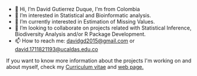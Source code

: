- 👋 Hi, I’m David Gutierrez Duque, I'm from Colombia
- 👀 I’m interested in Statistical and Bioinformatic analysis.
- 🌱 I’m currently interested in Estimation of Missing Values.
- 💞️ I’m looking to collaborate on projects related with Statistical Inference, Biodiversity Analysis and/or R Package Development.
- 📫 How to reach me: davidgd2015@gmail.com or david.1711821193@ucaldas.edu.co 

<!---
davidbiol/davidbiol is a ✨ special ✨ repository because its `README.md` (this file) appears on your GitHub profile.
You can click the Preview link to take a look at your changes.
--->

If you want to know more information about the projects I'm working on and about myself, check my [Curriculum vitae](https://github.com/davidbiol/CurriculumVitae/blob/master/curriculumVitae/curriculumVitae.pdf) and [web page.](https://davidbiol.github.io/)

